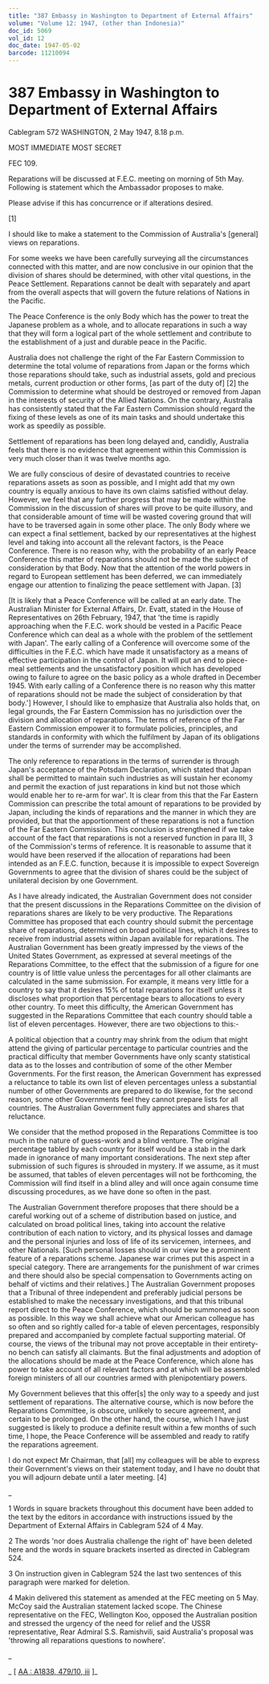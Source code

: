 ```yaml
---
title: "387 Embassy in Washington to Department of External Affairs"
volume: "Volume 12: 1947, (other than Indonesia)"
doc_id: 5069
vol_id: 12
doc_date: 1947-05-02
barcode: 11210094
---
```


# 387 Embassy in Washington to Department of External Affairs

Cablegram 572 WASHINGTON, 2 May 1947, 8.18 p.m.

MOST IMMEDIATE MOST SECRET

FEC 109.

Reparations will be discussed at F.E.C. meeting on morning of 5th May. Following is statement which the Ambassador proposes to make.

Please advise if this has concurrence or if alterations desired.

[1]

I should like to make a statement to the Commission of Australia's [general] views on reparations.

For some weeks we have been carefully surveying all the circumstances connected with this matter, and are now conclusive in our opinion that the division of shares should be determined, with other vital questions, in the Peace Settlement. Reparations cannot be dealt with separately and apart from the overall aspects that will govern the future relations of Nations in the Pacific.

The Peace Conference is the only Body which has the power to treat the Japanese problem as a whole, and to allocate reparations in such a way that they will form a logical part of the whole settlement and contribute to the establishment of a just and durable peace in the Pacific.

Australia does not challenge the right of the Far Eastern Commission to determine the total volume of reparations from Japan or the forms which those reparations should take, such as industrial assets, gold and precious metals, current production or other forms, [as part of the duty of] [2] the Commission to determine what should be destroyed or removed from Japan in the interests of security of the Allied Nations. On the contrary, Australia has consistently stated that the Far Eastern Commission should regard the fixing of these levels as one of its main tasks and should undertake this work as speedily as possible.

Settlement of reparations has been long delayed and, candidly, Australia feels that there is no evidence that agreement within this Commission is very much closer than it was twelve months ago.

We are fully conscious of desire of devastated countries to receive reparations assets as soon as possible, and I might add that my own country is equally anxious to have its own claims satisfied without delay. However, we feel that any further progress that may be made within the Commission in the discussion of shares will prove to be quite illusory, and that considerable amount of time will be wasted covering ground that will have to be traversed again in some other place. The only Body where we can expect a final settlement, backed by our representatives at the highest level and taking into account all the relevant factors, is the Peace Conference. There is no reason why, with the probability of an early Peace Conference this matter of reparations should not be made the subject of consideration by that Body. Now that the attention of the world powers in regard to European settlement has been deferred, we can immediately engage our attention to finalizing the peace settlement with Japan. [3]

[It is likely that a Peace Conference will be called at an early date. The Australian Minister for External Affairs, Dr. Evatt, stated in the House of Representatives on 26th February, 1947, that 'the time is rapidly approaching when the F.E.C. work should be vested in a Pacific Peace Conference which can deal as a whole with the problem of the settlement with Japan'. The early calling of a Conference will overcome some of the difficulties in the F.E.C. which have made it unsatisfactory as a means of effective participation in the control of Japan. It will put an end to piece-meal settlements and the unsatisfactory position which has developed owing to failure to agree on the basic policy as a whole drafted in December 1945. With early calling of a Conference there is no reason why this matter of reparations should not be made the subject of consideration by that body.'] However, I should like to emphasize that Australia also holds that, on legal grounds, the Far Eastern Commission has no jurisdiction over the division and allocation of reparations. The terms of reference of the Far Eastern Commission empower it to formulate policies, principles, and standards in conformity with which the fulfilment by Japan of its obligations under the terms of surrender may be accomplished.

The only reference to reparations in the terms of surrender is through Japan's acceptance of the Potsdam Declaration, which stated that Japan shall be permitted to maintain such industries as will sustain her economy and permit the exaction of just reparations in kind but not those which would enable her to re-arm for war'. It is clear from this that the Far Eastern Commission can prescribe the total amount of reparations to be provided by Japan, including the kinds of reparations and the manner in which they are provided, but that the apportionment of these reparations is not a function of the Far Eastern Commission. This conclusion is strengthened if we take account of the fact that reparations is not a reserved function in para III, 3 of the Commission's terms of reference. It is reasonable to assume that it would have been reserved if the allocation of reparations had been intended as an F.E.C. function, because it is impossible to expect Sovereign Governments to agree that the division of shares could be the subject of unilateral decision by one Government.

As I have already indicated, the Australian Government does not consider that the present discussions in the Reparations Committee on the division of reparations shares are likely to be very productive. The Reparations Committee has proposed that each country should submit the percentage share of reparations, determined on broad political lines, which it desires to receive from industrial assets within Japan available for reparations. The Australian Government has been greatly impressed by the views of the United States Government, as expressed at several meetings of the Reparations Committee, to the effect that the submission of a figure for one country is of little value unless the percentages for all other claimants are calculated in the same submission. For example, it means very little for a country to say that it desires 15% of total reparations for itself unless it discloses what proportion that percentage bears to allocations to every other country. To meet this difficulty, the American Government has suggested in the Reparations Committee that each country should table a list of eleven percentages. However, there are two objections to this:-

A political objection that a country may shrink from the odium that might attend the giving of particular percentage to particular countries and the practical difficulty that member Governments have only scanty statistical data as to the losses and contribution of some of the other Member Governments. For the first reason, the American Government has expressed a reluctance to table its own list of eleven percentages unless a substantial number of other Governments are prepared to do likewise, for the second reason, some other Governments feel they cannot prepare lists for all countries. The Australian Government fully appreciates and shares that reluctance.

We consider that the method proposed in the Reparations Committee is too much in the nature of guess-work and a blind venture. The original percentage tabled by each country for itself would be a stab in the dark made in ignorance of many important considerations. The next step after submission of such figures is shrouded in mystery. If we assume, as it must be assumed, that tables of eleven percentages will not be forthcoming, the Commission will find itself in a blind alley and will once again consume time discussing procedures, as we have done so often in the past.

The Australian Government therefore proposes that there should be a careful working out of a scheme of distribution based on justice, and calculated on broad political lines, taking into account the relative contribution of each nation to victory, and its physical losses and damage and the personal injuries and loss of life of its servicemen, internees, and other Nationals. [Such personal losses should in our view be a prominent feature of a reparations scheme. Japanese war crimes put this aspect in a special category. There are arrangements for the punishment of war crimes and there should also be special compensation to Governments acting on behalf of victims and their relatives.] The Australian Government proposes that a Tribunal of three independent and preferably judicial persons be established to make the necessary investigations, and that this tribunal report direct to the Peace Conference, which should be summoned as soon as possible. In this way we shall achieve what our American colleague has so often and so rightly called for-a table of eleven percentages, responsibly prepared and accompanied by complete factual supporting material. Of course, the views of the tribunal may not prove acceptable in their entirety-no bench can satisfy all claimants. But the final adjustments and adoption of the allocations should be made at the Peace Conference, which alone has power to take account of all relevant factors and at which will be assembled foreign ministers of all our countries armed with plenipotentiary powers.

My Government believes that this offer[s] the only way to a speedy and just settlement of reparations. The alternative course, which is now before the Reparations Committee, is obscure, unlikely to secure agreement, and certain to be prolonged. On the other hand, the course, which I have just suggested is likely to produce a definite result within a few months of such time, I hope, the Peace Conference will be assembled and ready to ratify the reparations agreement.

I do not expect Mr Chairman, that [all] my colleagues will be able to express their Government's views on their statement today, and I have no doubt that you will adjourn debate until a later meeting. [4]

_

1 Words in square brackets throughout this document have been added to the text by the editors in accordance with instructions issued by the Department of External Affairs in Cablegram 524 of 4 May.

2 The words 'nor does Australia challenge the right of' have been deleted here and the words in square brackets inserted as directed in Cablegram 524.

3 On instruction given in Cablegram 524 the last two sentences of this paragraph were marked for deletion.

4 Makin delivered this statement as amended at the FEC meeting on 5 May. McCoy said the Australian statement lacked scope. The Chinese representative on the FEC, Wellington Koo, opposed the Australian position and stressed the urgency of the need for relief and the USSR representative, Rear Admiral S.S. Ramishvili, said Australia's proposal was 'throwing all reparations questions to nowhere'.

_

_ [ [AA : A1838, 479/10, iii](http://www.naa.gov.au/cgi-bin/Search?O=I&Number=11210094) ]_
